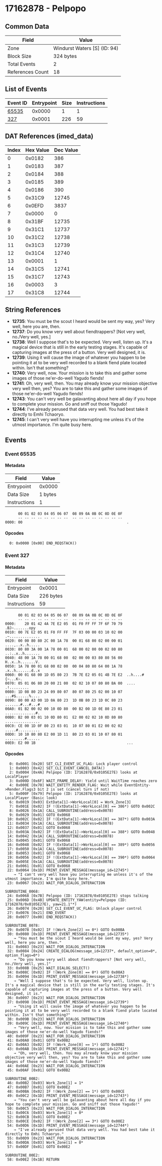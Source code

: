 # 17162878 - Pelpopo

## Common Data

| Field            | Value                        |
|------------------|------------------------------|
| Zone             | Windurst Waters [S] (ID: 94) |
| Block Size       | 324 bytes                    |
| Total Events     | 2                            |
| References Count | 18                           |

## List of Events

| Event ID              | Entrypoint   |   Size |   Instructions |
|-----------------------|--------------|--------|----------------|
| [65535](#event-65535) | 0x0000       |      1 |              1 |
| [327](#event-327)     | 0x0001       |    226 |             59 |

## DAT References (imed_data)

|   Index | Hex Value   |   Dec Value |
|---------|-------------|-------------|
|       0 | 0x0182      |         386 |
|       1 | 0x0183      |         387 |
|       2 | 0x0184      |         388 |
|       3 | 0x0185      |         389 |
|       4 | 0x0186      |         390 |
|       5 | 0x31C9      |       12745 |
|       6 | 0x0EFD      |        3837 |
|       7 | 0x0000      |           0 |
|       8 | 0x31BF      |       12735 |
|       9 | 0x31C1      |       12737 |
|      10 | 0x31C2      |       12738 |
|      11 | 0x31C3      |       12739 |
|      12 | 0x31C4      |       12740 |
|      13 | 0x0001      |           1 |
|      14 | 0x31C5      |       12741 |
|      15 | 0x31C7      |       12743 |
|      16 | 0x0003      |           3 |
|      17 | 0x31C8      |       12744 |

## String References

- **12735**: You must be the scout I heard would be sent my way, yes? Very well, here you are, then.
- **12737**: Do you know very well about fiendtrappers? [Not very well, no./Very well, yes.]
- **12738**: Well I suppose that's to be expected. Very well, listen up. It's a magical device that is still in the early testing stages. It's capable of capturing images at the press of a button. Very well designed, it is.
- **12739**: Using it will cause the image of whatever you happen to be pointing it at to be very well recorded to a blank fiend plate located within. Isn't that something?
- **12740**: Very well, now. Your mission is to take this and gather some images of those ne'er-do-well Yagudo fiends!
- **12741**: Oh, very well, then. You may already know your mission objective very well then, yes? You are to take this and gather some images of those ne'er-do-well Yagudo fiends!
- **12743**: You can't very well be galavanting about here all day if you hope to complete your mission. Go and sniff out those Yagudo!
- **12744**: I've already perused that data very well. You had best take it directly to Emhi Tchaoryo.
- **12745**: I can't very well have you interrupting me unless it's of the utmost importance. I'm quite busy here.

## Events

### Event 65535

#### Metadata

| Field        | Value   |
|--------------|---------|
| Entrypoint   | 0x0000  |
| Data Size    | 1 bytes |
| Instructions | 1       |

```
      00 01 02 03 04 05 06 07  08 09 0A 0B 0C 0D 0E 0F
      -- -- -- -- -- -- -- --  -- -- -- -- -- -- -- --
0000: 00                                                .               
```

#### Opcodes

```
  0: 0x0000 [0x00] END_REQSTACK()
```

### Event 327

#### Metadata

| Field        | Value     |
|--------------|-----------|
| Entrypoint   | 0x0001    |
| Data Size    | 226 bytes |
| Instructions | 59        |

```
      00 01 02 03 04 05 06 07  08 09 0A 0B 0C 0D 0E 0F
      -- -- -- -- -- -- -- --  -- -- -- -- -- -- -- --
0000:    20 01 42 4A 7E E2 05  01 F0 FF FF 7F 6F 70 79    .BJ~.......opy
0010: 00 7E E2 05 01 F0 FF FF  7F 03 00 00 03 10 02 00  .~..............
0020: 00 00 80 80 2C 00 1A 78  00 01 68 00 02 00 00 01  ....,..x..h.....
0030: 80 80 3A 00 1A 78 00 01  68 00 02 00 00 02 80 80  ..:..x..h.......
0040: 48 00 1A 78 00 01 68 00  02 00 00 03 80 80 56 00  H..x..h.......V.
0050: 1A 78 00 01 68 00 02 00  00 04 80 80 64 00 1A 78  .x..h.......d..x
0060: 00 01 68 00 1D 05 80 23  7B 7E E2 05 01 4B 7E E2  ..h....#{~...K~.
0070: 05 01 06 80 20 00 21 00  02 02 10 07 80 80 BA 00  .... .!.........
0080: 1D 08 80 23 24 09 80 07  80 07 80 25 02 00 10 07  ...#$......%....
0090: 80 00 A3 00 1D 0A 80 23  1D 0B 80 23 1D 0C 80 23  .......#...#...#
00A0: 01 B2 00 02 00 10 0D 80  00 B2 00 1D 0E 80 23 01  ..............#.
00B0: B2 00 03 01 10 0D 80 01  E2 00 02 02 10 0D 80 80  ................
00C0: CE 00 1D 0F 80 23 03 01  10 07 80 01 E2 00 02 02  .....#..........
00D0: 10 10 80 80 E2 00 1D 11  80 23 03 01 10 07 80 01  .........#......
00E0: E2 00 1B                                          ...             
```

#### Opcodes

```
  0: 0x0001 [0x20] SET_CLI_EVENT_UC_FLAG: Lock player control
  1: 0x0003 [0x42] SET_CLI_EVENT_CANCEL_DATA()
  2: 0x0004 [0x4A] Pelpopo (ID: 17162878/0x0105E27E) looks at LocalPlayer
  3: 0x000D [0x6F] WAIT_FRAME_DELAY: Yield until WaitTime reaches zero
  4: 0x000E [0x70] WAIT_ENTITY_RENDER_FLAG: Wait while EventEntity->Render.Flags3 bit 2 is set (cancel turn if not)
  5: 0x000F [0x79] Pelpopo (ID: 17162878/0x0105E27E) looks at LocalPlayer (Basic look)
  6: 0x0019 [0x03] ExtData[1]->WorkLocal[0] = Work_Zone[3]
  7: 0x001E [0x02] IF !(ExtData[1]->WorkLocal[0] == 386*) GOTO 0x002C
  8: 0x0026 [0x1A] CALL_SUBROUTINE(address=0x0078)
  9: 0x0029 [0x01] GOTO 0x0068
 10: 0x002C [0x02] IF !(ExtData[1]->WorkLocal[0] == 387*) GOTO 0x003A
 11: 0x0034 [0x1A] CALL_SUBROUTINE(address=0x0078)
 12: 0x0037 [0x01] GOTO 0x0068
 13: 0x003A [0x02] IF !(ExtData[1]->WorkLocal[0] == 388*) GOTO 0x0048
 14: 0x0042 [0x1A] CALL_SUBROUTINE(address=0x0078)
 15: 0x0045 [0x01] GOTO 0x0068
 16: 0x0048 [0x02] IF !(ExtData[1]->WorkLocal[0] == 389*) GOTO 0x0056
 17: 0x0050 [0x1A] CALL_SUBROUTINE(address=0x0078)
 18: 0x0053 [0x01] GOTO 0x0068
 19: 0x0056 [0x02] IF !(ExtData[1]->WorkLocal[0] == 390*) GOTO 0x0064
 20: 0x005E [0x1A] CALL_SUBROUTINE(address=0x0078)
 21: 0x0061 [0x01] GOTO 0x0068
 22: 0x0064 [0x1D] PRINT_EVENT_MESSAGE(message_id=12745*)
    → "I can't very well have you interrupting me unless it's of the utmost importance. I'm quite busy here."
 23: 0x0067 [0x23] WAIT_FOR_DIALOG_INTERACTION

SUBROUTINE_0068:
 24: 0x0068 [0x7B] Pelpopo (ID: 17162878/0x0105E27E) stops talking
 25: 0x006D [0x4B] UPDATE_ENTITY_YAW(entity=Pelpopo (ID: 17162878/0x0105E27E), yaw=21.1°*)
 26: 0x0074 [0x20] SET_CLI_EVENT_UC_FLAG: Unlock player control
 27: 0x0076 [0x21] END_EVENT
 28: 0x0077 [0x00] END_REQSTACK()

SUBROUTINE_0078:
 29: 0x0078 [0x02] IF !(Work_Zone[2] == 0*) GOTO 0x00BA
 30: 0x0080 [0x1D] PRINT_EVENT_MESSAGE(message_id=12735*)
    → "You must be the scout I heard would be sent my way, yes? Very well, here you are, then."
 31: 0x0083 [0x23] WAIT_FOR_DIALOG_INTERACTION
 32: 0x0084 [0x24] CREATE_DIALOG(message_id=12737*, default_option=0*, option_flags=0*)
    → "Do you know very well about fiendtrappers? [Not very well, no./Very well, yes.]"
 33: 0x008B [0x25] WAIT_DIALOG_SELECT()
 34: 0x008C [0x02] IF !(Work_Zone[0] == 0*) GOTO 0x00A3
 35: 0x0094 [0x1D] PRINT_EVENT_MESSAGE(message_id=12738*)
    → "Well I suppose that's to be expected. Very well, listen up. It's a magical device that is still in the early testing stages. It's capable of capturing images at the press of a button. Very well designed, it is."
 36: 0x0097 [0x23] WAIT_FOR_DIALOG_INTERACTION
 37: 0x0098 [0x1D] PRINT_EVENT_MESSAGE(message_id=12739*)
    → "Using it will cause the image of whatever you happen to be pointing it at to be very well recorded to a blank fiend plate located within. Isn't that something?"
 38: 0x009B [0x23] WAIT_FOR_DIALOG_INTERACTION
 39: 0x009C [0x1D] PRINT_EVENT_MESSAGE(message_id=12740*)
    → "Very well, now. Your mission is to take this and gather some images of those ne'er-do-well Yagudo fiends!"
 40: 0x009F [0x23] WAIT_FOR_DIALOG_INTERACTION
 41: 0x00A0 [0x01] GOTO 0x00B2
 42: 0x00A3 [0x02] IF !(Work_Zone[0] == 1*) GOTO 0x00B2
 43: 0x00AB [0x1D] PRINT_EVENT_MESSAGE(message_id=12741*)
    → "Oh, very well, then. You may already know your mission objective very well then, yes? You are to take this and gather some images of those ne'er-do-well Yagudo fiends!"
 44: 0x00AE [0x23] WAIT_FOR_DIALOG_INTERACTION
 45: 0x00AF [0x01] GOTO 0x00B2

SUBROUTINE_00B2:
 46: 0x00B2 [0x03] Work_Zone[1] = 1*
 47: 0x00B7 [0x01] GOTO 0x00E2
 48: 0x00BA [0x02] IF !(Work_Zone[2] == 1*) GOTO 0x00CE
 49: 0x00C2 [0x1D] PRINT_EVENT_MESSAGE(message_id=12743*)
    → "You can't very well be galavanting about here all day if you hope to complete your mission. Go and sniff out those Yagudo!"
 50: 0x00C5 [0x23] WAIT_FOR_DIALOG_INTERACTION
 51: 0x00C6 [0x03] Work_Zone[1] = 0*
 52: 0x00CB [0x01] GOTO 0x00E2
 53: 0x00CE [0x02] IF !(Work_Zone[2] == 3*) GOTO 0x00E2
 54: 0x00D6 [0x1D] PRINT_EVENT_MESSAGE(message_id=12744*)
    → "I've already perused that data very well. You had best take it directly to Emhi Tchaoryo."
 55: 0x00D9 [0x23] WAIT_FOR_DIALOG_INTERACTION
 56: 0x00DA [0x03] Work_Zone[1] = 0*
 57: 0x00DF [0x01] GOTO 0x00E2

SUBROUTINE_00E2:
 58: 0x00E2 [0x1B] RETURN
```
